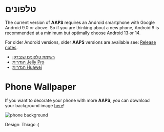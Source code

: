 # טלפונים

The current version of **AAPS** requires an Android smartphone with Google Android 9.0 or above. So if you are thinking about a new phone, Android 9 is recommended at a minimum but optimally choose Android 13 or 14.

For older Android versions, older **AAPS** versions are available see: [Release notes](../Maintenance/ReleaseNotes.md#android-version-and-aaps-version).

- [רשימת טלפונים שנבדקו](../CompatiblePhones/ListOfTestedPhones.md)
- [הגדרות Jelly Pro](../CompatiblePhones/Jelly.md)
- [הגדרות Huawei](../CompatiblePhones/Huawei.md)

# Phone Wallpaper

If you want to decorate your phone with more **AAPS**, you can download your background image [here](../images/bg_phone.jpg)!

![phone background](../images/bg_phone_thump.jpg)

Design: Thiago :)